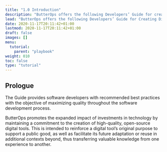 ```yaml
---
title: "1.0 Introduction"
description: "ButterOps offers the following Developers’ Guide for creating Digital Tools to support the modern standards of SDLC."
lead: "ButterOps offers the following Developers’ Guide for Creating Digital Tools to support the modern standards of SDLC."
date: 2020-11-17T20:11:42+01:00
lastmod: 2020-11-17T20:11:42+01:00
draft: false
images: []
menu:
  tutorial:
    parent: "playbook"
weight: 010
toc: false
type: "tutorial"
---
```


## Prologue
The Guide provides software developers with recommended best practices with the objective of maximizing quality throughout the software development process.

ButterOps promotes the expanded impact of investments in technology by maintaining a commitment to the creation of high-quality, open-source digital tools. This is intended to reinforce a digital tool’s original purpose to support a public good, as well as facilitate its future adaptation or reuse in additional contexts beyond, thus transferring valuable knowledge from one experience to another.